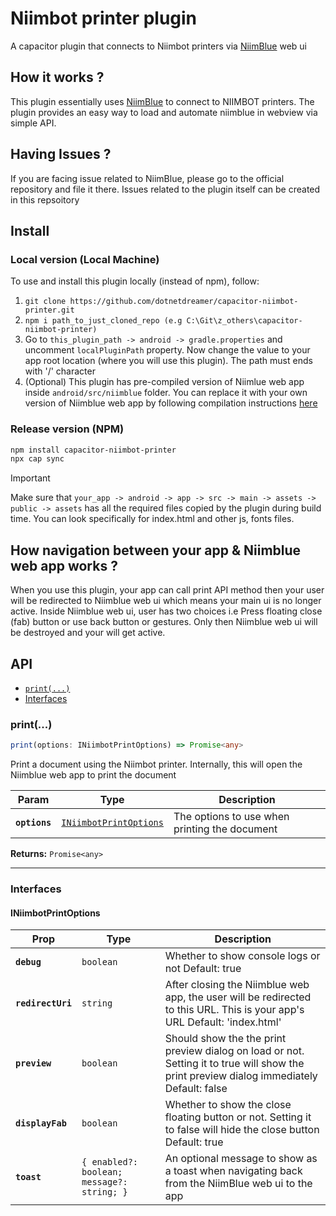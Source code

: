 # Niimbot printer plugin
A capacitor plugin that connects to Niimbot printers via [NiimBlue](https://github.com/MultiMote/niimblue) web ui

## How it works ?
This plugin essentially uses [NiimBlue](https://github.com/MultiMote/niimblue) to connect to NIIMBOT printers. The plugin provides an easy way to load and automate niimblue in webview via simple API.

## Having Issues ?
If you are facing issue related to NiimBlue, please go to the official repository and file it there. Issues related to the plugin itself can be created in this repsoitory

## Install

### Local version (Local Machine)
To use and install this plugin locally (instead of npm), follow:
1. `git clone https://github.com/dotnetdreamer/capacitor-niimbot-printer.git`
2. `npm i path_to_just_cloned_repo (e.g C:\Git\z_others\capacitor-niimbot-printer)`
3. Go to `this_plugin_path -> android -> gradle.properties` and uncomment `localPluginPath` property. Now change the value to your app root location (where you will use this plugin). The path must ends with '/' character
4. (Optional) This plugin has pre-compiled version of Niimlue web app inside `android/src/niimblue` folder. You can replace it with your own version of Niimblue web app by following compilation instructions [here](https://github.com/MultiMote/niimblue)

### Release version (NPM)
```bash
npm install capacitor-niimbot-printer
npx cap sync
```

> [!Important]
>  Make sure that `your_app -> android -> app -> src -> main -> assets -> public -> assets` has all the required files copied by the plugin during build time. You can look specifically for index.html and other js, fonts files.

## How navigation between your app & Niimblue web app works ?
When you use this plugin, your app can call print API method then your user will be redirected to Niimblue web ui which means your main ui is no longer active. Inside Niimblue web ui, user has two choices i.e Press floating close (fab) button or use back button or gestures. Only then Niimblue web ui will be destroyed and your will get active. 

## API

<docgen-index>

* [`print(...)`](#print)
* [Interfaces](#interfaces)

</docgen-index>

<docgen-api>
<!--Update the source file JSDoc comments and rerun docgen to update the docs below-->

### print(...)

```typescript
print(options: INiimbotPrintOptions) => Promise<any>
```

Print a document using the Niimbot printer. Internally, this will open the Niimblue web app to print the document

| Param         | Type                                                                  | Description                                   |
| ------------- | --------------------------------------------------------------------- | --------------------------------------------- |
| **`options`** | <code><a href="#iniimbotprintoptions">INiimbotPrintOptions</a></code> | The options to use when printing the document |

**Returns:** <code>Promise&lt;any&gt;</code>

--------------------


### Interfaces


#### INiimbotPrintOptions

| Prop              | Type                                                  | Description                                                                                                                               |
| ----------------- | ----------------------------------------------------- | ----------------------------------------------------------------------------------------------------------------------------------------- |
| **`debug`**       | <code>boolean</code>                                  | Whether to show console logs or not Default: true                                                                                         |
| **`redirectUri`** | <code>string</code>                                   | After closing the Niimblue web app, the user will be redirected to this URL. This is your app's URL Default: 'index.html'                 |
| **`preview`**     | <code>boolean</code>                                  | Should show the the print preview dialog on load or not. Setting it to true will show the print preview dialog immediately Default: false |
| **`displayFab`**  | <code>boolean</code>                                  | Whether to show the close floating button or not. Setting it to false will hide the close button Default: true                            |
| **`toast`**       | <code>{ enabled?: boolean; message?: string; }</code> | An optional message to show as a toast when navigating back from the NiimBlue web ui to the app                                           |

</docgen-api>
